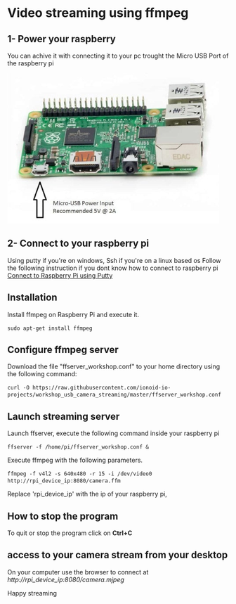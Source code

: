 # Video streaming using ffmpeg

## 1- Power your raspberry

You can achive it with connecting it to your pc trought the Micro USB Port of the raspberry pi

![power](1-min.jpg)

## 2- Connect to your raspberry pi
Using putty if you're on windows, Ssh if you're on a linux based os
Follow the following instruction if you dont know how to connect to raspberry pi
[Connect to Raspberry Pi using Putty](https://github.com/ionoid-io-projects/workshop/blob/master/doc/od-iot-raspbian-rpi-zero-windows.md#5-first-boot)

## Installation
Install ffmpeg on Raspberry Pi and execute it.

```
sudo apt-get install ffmpeg 
```

## Configure ffmpeg server

Download the file "ffserver_workshop.conf" to your home directory using
the following command:

```
curl -O https://raw.githubusercontent.com/ionoid-io-projects/workshop_usb_camera_streaming/master/ffserver_workshop.conf
```

## Launch streaming server

Launch ffserver, execute the following command inside your raspberry pi
```
ffserver -f /home/pi/ffserver_workshop.conf &
```

Execute ffmpeg with the following parameters.

```
ffmpeg -f v4l2 -s 640x480 -r 15 -i /dev/video0 http://rpi_device_ip:8080/camera.ffm
```
Replace 'rpi_device_ip' with the ip of your raspberry pi, 

## How to stop the program
To quit or stop the program click on **Ctrl+C**

## access to your camera stream from your desktop

On your computer use the browser to connect at *http://rpi_device_ip:8080/camera.mjpeg*

Happy streaming
